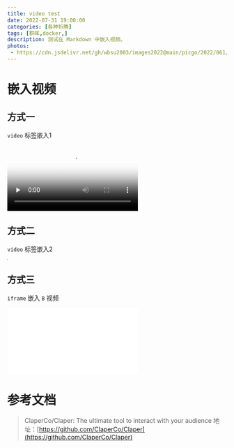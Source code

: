 ```yaml
---
title: video test
date: 2022-07-31 19:00:00
categories: [各种折腾]
tags: [群晖,docker,]
description: 测试在 Markdown 中嵌入视频。
photos: 
 - https://cdn.jsdelivr.net/gh/wbsu2003/images2022@main/picgo/2022/061/202207311226410.png
---
```


# 嵌入视频

## 方式一

`video` 标签嵌入1
<div>
<video id="video" controls="" preload="none" poster="封面">
      <source id="mp4" src="https://user-images.githubusercontent.com/16015833/168876388-0310678d-080b-4eca-8633-e5cc4d7bd5d1.mp4" type="video/mp4">
</videos>
</div>

## 方式二

`video` 标签嵌入2

<div>
<video playsinline="" tabindex="-1" poster="data:image/gif;base64,R0lGODlhAQABAIAAAAUEBAAAACwAAAAAAQABAAACAkQBADs=" crossorigin="anonymous" controlslist="nodownload" class="css-1qbueyq" data-loom-video-id="3ea2-f584" data-active="true" src="blob:https://www.loom.com/cf160d7a-9886-4f70-b1da-a7f0db136a94">
    <p>Your user agent does not support the HTML5 Video element.</p>
</video>
</div>

## 方式三

`iframe` 嵌入 `B` 视频

<div>
<iframe src="//player.bilibili.com/player.html?aid=556472991&bvid=BV1xe4y1X7Wv&cid=789365563&page=1" scrolling="no" border="0" frameborder="no" framespacing="0" allowfullscreen="true"> </iframe>
</div>

# 参考文档

> ClaperCo/Claper: The ultimate tool to interact with your audience
>地址：[https://github.com/ClaperCo/Claper](https://github.com/ClaperCo/Claper)
>
